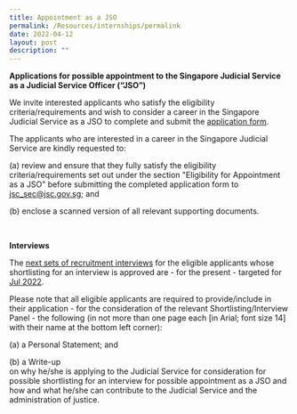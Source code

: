 ```yaml
---
title: Appointment as a JSO
permalink: /Resources/internships/permalink
date: 2022-04-12
layout: post
description: ""
---
```

**Applications for possible appointment to the Singapore Judicial Service as a Judicial Service Officer (“JSO”)**
         
We invite interested applicants who satisfy the eligibility criteria/requirements and wish to consider a career in the Singapore Judicial Service as a JSO to complete and submit the [application form](https://go.gov.sg/judicalserviceofficerapplicationform).

The applicants who are interested in a career in the Singapore Judicial Service are kindly requested to:

(a) review and ensure that they fully satisfy the eligibility criteria/requirements set out under the section "Eligibility for Appointment as a JSO" before submitting the completed application form to jsc_sec@jsc.gov.sg; and 

(b) enclose a scanned version of all relevant supporting documents. 

<br>

**Interviews**

The <u>next sets of recruitment interviews</u> for the eligible applicants whose shortlisting for an interview is approved are - for the present - targeted for <u>Jul 2022</u>.

Please note that all eligible applicants are required to provide/include in their application - for the consideration of the relevant Shortlisting/Interview Panel - the following (in not more than one page each [in Arial; font size 14] with their name at the bottom left corner):
<p>(a) a Personal Statement; and
	
(b) a Write-up <br>
on why he/she is applying to the Judicial Service for consideration for possible shortlisting for an interview for possible appointment as a JSO and how and what he/she can contribute to the Judicial Service and the administration of justice.